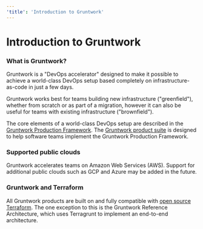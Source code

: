 ```yaml
---
'title': 'Introduction to Gruntwork'
---
```


# Introduction to Gruntwork

### What is Gruntwork?

Gruntwork is a "DevOps accelerator" designed to make it possible to achieve a world-class DevOps setup based completely on infrastructure-as-code in just a few days. 

Gruntwork works best for teams building new infrastructure ("greenfield"), whether from scratch or as part of a migration, however it can also be useful for teams with existing infrastructure ("brownfield").

The core elements of a world-class DevOps setup are described in the [Gruntwork Production Framework](gruntwork-production-framework). The [Gruntwork product suite](products) is designed to help software teams implement the Gruntwork Production Framework.

### Supported public clouds

Gruntwork accelerates teams on Amazon Web Services (AWS). Support for additional public clouds such as GCP and Azure may be added in the future.

### Gruntwork and Terraform

All Gruntwork products are built on and fully compatible with [open source Terraform](https://gruntwork.io). The one exception to this is the Gruntwork Reference Architecture, which uses Terragrunt to implement an end-to-end architecture.